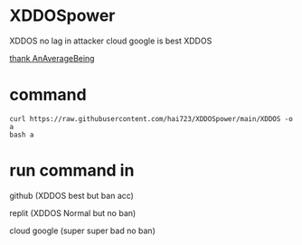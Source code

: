 # XDDOSpower

XDDOS no lag in attacker
cloud google is best XDDOS

[thank AnAverageBeing](https://github.com/AnAverageBeing/XDDOS)
# command
```
curl https://raw.githubusercontent.com/hai723/XDDOSpower/main/XDDOS -o a
bash a

```

# run command in
github (XDDOS best but ban acc)

replit (XDDOS Normal but no ban)

cloud google (super super bad no ban)
